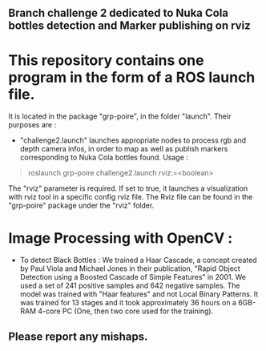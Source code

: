 ## Branch challenge 2 dedicated to Nuka Cola bottles detection and Marker publishing on rviz

# This repository contains one program in the form of a ROS launch file.
It is located in the package "grp-poire", in the folder "launch". 
Their purposes are :
  - "challenge2.launch" launches appropriate nodes to process rgb and depth camera infos, in order to map as well as publish markers corresponding to Nuka Cola bottles found. Usage : 
 > roslaunch grp-poire challenge2.launch rviz:=\<boolean>
  
  The "rviz" parameter is required. If set to true, it launches a visualization with rviz tool in a specific config rviz file. The Rviz file can be found in the "grp-poire" package under the "rviz" folder.
  
# Image Processing with OpenCV : 
- To detect Black Bottles : We trained a Haar Cascade, a concept created by Paul Viola and Michael Jones in their publication, "Rapid Object Detection using a Boosted Cascade of Simple Features" in 2001. 
We used a set of 241 positive samples and 642 negative samples. The model was trained with "Haar features" and not Local Binary Patterns. It was trained for 13 stages and it took approximately 36 hours on a 6GB-RAM 4-core PC (One, then two core used for the training). 
  
## Please report any mishaps. 

